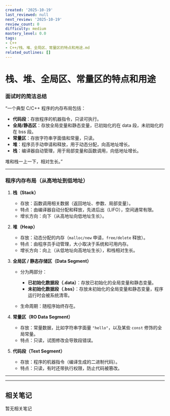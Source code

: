 ```yaml
---
created: '2025-10-19'
last_reviewed: null
next_review: '2025-10-19'
review_count: 0
difficulty: medium
mastery_level: 0.0
tags:
- C++
- C++/栈、堆、全局区、常量区的特点和用途.md
related_outlines: []
---
```

# 栈、堆、全局区、常量区的特点和用途

### 面试时的简洁总结

“一个典型 C/C++ 程序的内存布局包括：

* **代码段**：存放程序的机器指令，只读可执行。
* **全局/静态区**：存放全局变量和静态变量，已初始化的在 data 段，未初始化的在 bss 段。
* **常量区**：存放字符串字面值和常量，只读。
* **堆**：程序员手动申请和释放，用于动态分配，向高地址增长。
* **栈**：编译器自动管理，用于局部变量和函数调用，向低地址增长。

堆和栈一上一下，相对生长。”

---

### 程序内存布局（从高地址到低地址）

1. **栈（Stack）**

   * 存放：函数调用相关数据（返回地址、参数、局部变量）。
   * 特点：由编译器自动分配和释放，先进后出（LIFO），空间通常有限。
   * 增长方向：向下（从高地址向低地址生长）。

2. **堆（Heap）**

   * 存放：动态分配的内存（`malloc/new` 申请，`free/delete` 释放）。
   * 特点：由程序员手动管理，大小取决于系统和可用内存。
   * 增长方向：向上（从低地址向高地址生长），和栈相对生长。

3. **全局区 / 静态存储区（Data Segment）**

   * 分为两部分：

     * **已初始化数据段（.data）**：存放已初始化的全局变量和静态变量。
     * **未初始化数据段（.bss）**：存放未初始化的全局变量和静态变量，程序运行时会被系统清零。
   * 生命周期：随程序始终存在。

4. **常量区（RO Data Segment）**

   * 存放：常量数据，比如字符串字面量 `"hello"`，以及某些 `const` 修饰的全局常量。
   * 特点：只读，试图修改会导致段错误。

5. **代码段（Text Segment）**

   * 存放：程序的机器指令（编译生成的二进制代码）。
   * 特点：只读，有时还带执行权限，防止代码被篡改。

---

---

## 相关笔记
<!-- 自动生成 -->

暂无相关笔记

